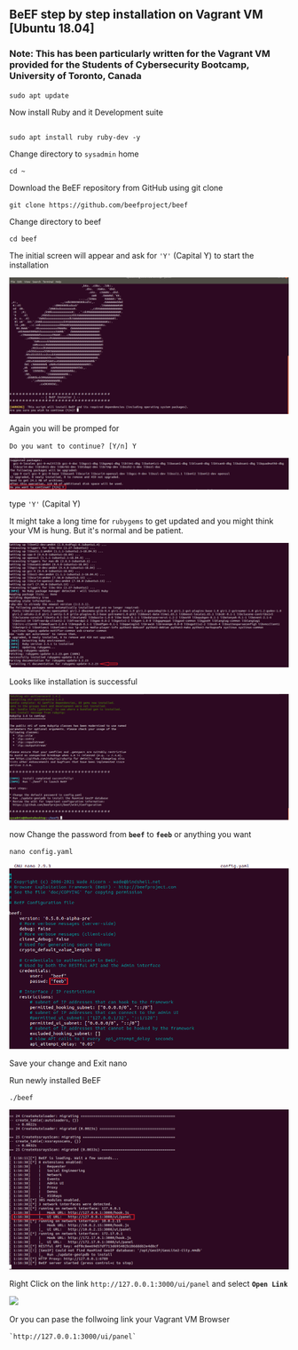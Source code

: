 ## BeEF step by step installation on Vagrant VM [Ubuntu 18.04]
### Note: This has been particularly written for the Vagrant VM provided for the Students of Cybersecurity Bootcamp, University of Toronto, Canada

```
sudo apt update
```

Now install Ruby and it Development suite

```
```

```
sudo apt install ruby ruby-dev -y
```

Change directory to `sysadmin` home

```
cd ~
```

Download the BeEF repository from GitHub using git clone

```
git clone https://github.com/beefproject/beef
```

Change directory to beef

```
cd beef
```

The initial screen will appear and ask for `'Y'` (Capital Y) to start the installation

![](Images/beef-initial-installation-screenshot.PNG)

Again you will be promped for

`Do you want to continue? [Y/n] Y`

![](Images/again-promted-for-do-you-want-to-contnue.png)

type `'Y'` (Capital Y)

It might take a long time for `rubygems` to get updated and you might think your VM is hung. But it's normal and be patient.

![](Images/long-update-time-for-ruby-gem.png)

Looks like installation is successful

![](Images/Instllation-done.PNG)


now Change the password from **`beef`** to **`feeb`** or anything you want

```
nano config.yaml
```

![](Images/change-the-password.png)

Save your change and Exit nano

Run newly installed BeEF

```
./beef
```

![](Images/beef-server-started.png)

Right Click on the link `http://127.0.0.1:3000/ui/panel` and select **`Open Link`**

![](Images/open-in-web-browser)

Or you can pase the follwoing link your Vagrant VM Browser

```
`http://127.0.0.1:3000/ui/panel`
```






